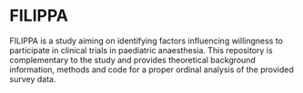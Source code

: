 # FILIPPA
FILIPPA is a study aiming on identifying factors influencing willingness to participate in clinical trials in paediatric anaesthesia. This repository is complementary to the study and provides theoretical background information, methods and code for a proper ordinal analysis of the provided survey data. 
